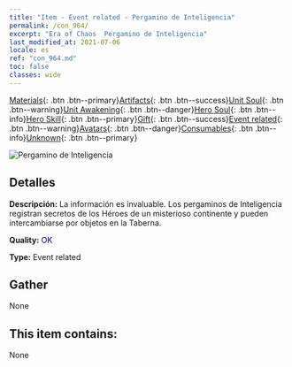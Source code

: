 ```yaml
---
title: "Item - Event related - Pergamino de Inteligencia"
permalink: /con_964/
excerpt: "Era of Chaos  Pergamino de Inteligencia"
last_modified_at: 2021-07-06
locale: es
ref: "con_964.md"
toc: false
classes: wide
---
```

 [Materials](/ItemsES/){: .btn .btn--primary}[Artifacts](/ItemsES/Artifacts/){: .btn .btn--success}[Unit Soul](/ItemsES/UnitSoul/){: .btn .btn--warning}[Unit Awakening](/ItemsES/UnitAwakening/){: .btn .btn--danger}[Hero Soul](/ItemsES/HeroSoul/){: .btn .btn--info}[Hero Skill](/ItemsES/HeroSkill/){: .btn .btn--primary}[Gift](/ItemsES/Gift/){: .btn .btn--success}[Event related](/ItemsES/Events/){: .btn .btn--warning}[Avatars](/ItemsES/Avatars/){: .btn .btn--danger}[Consumables](/ItemsES/Consumables/){: .btn .btn--info}[Unknown](/ItemsES/Unknown/){: .btn .btn--primary}

 ![Pergamino de Inteligencia](/images/t/i_40900.png)

## Detalles
 **Descripción:** La información es invaluable. Los pergaminos de Inteligencia registran secretos de los Héroes de un misterioso continente y pueden intercambiarse por objetos en la Taberna.

 **Quality:** <span style="color: #000080">OK</span>

 **Type:** Event related

## Gather

  None

## This item contains:

  None

